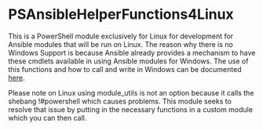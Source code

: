 # PSAnsibleHelperFunctions4Linux
This is a PowerShell  module exclusively for Linux for development for Ansible modules that will be run on Linux.
The reason why there is no Windows Support is because Ansible already provides a mechanism to have these cmdlets available in using Ansible modules for Windows. The use of this functions and how to call and write in Windows can be documented [here](https://docs.ansible.com/ansible/2.6/dev_guide/developing_modules_general_windows.html). 

Please note on Linux using module_utils is not an option because it calls the shebang !#powershell which causes problems. This module seeks to resolve that issue by putting in the necessary functions in a custom module which you can then call. 
